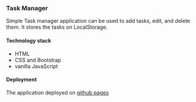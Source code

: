 ### Task Manager
Simple Task manager application can be used to add tasks, edit, and delete them. It stores the tasks on LocalStorage.

#### Technology stack
* HTML
* CSS and Bootstrap
* vanilla JavaScript

#### Deployment
The application deployed on [github pages](https://parisa-naeim.github.io/Task-Manager/)